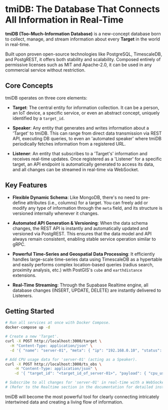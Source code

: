 # tmiDB: The Database That Connects All Information in Real-Time

**tmiDB (Too-Much-Information Database)** is a new-concept database born to collect, manage, and stream information about every **Target** in the world in real-time.

Built upon proven open-source technologies like PostgreSQL, TimescaleDB, and PostgREST, it offers both stability and scalability. Composed entirely of permissive licenses such as MIT and Apache-2.0, it can be used in any commercial service without restriction.

## Core Concepts

tmiDB operates on three core elements:

- **Target**: The central entity for information collection. It can be a person, an IoT device, a specific service, or even an abstract concept, uniquely identified by a `target_id`.

- **Speaker**: Any entity that generates and writes information about a 'Target' to tmiDB. This can range from direct data transmission via REST API, executing DB queries, to even an 'automated speaker' where tmiDB periodically fetches information from a registered URL.

- **Listener**: An entity that subscribes to a 'Target's' information and receives real-time updates. Once registered as a 'Listener' for a specific target, an API endpoint is automatically generated to access its data, and all changes can be streamed in real-time via WebSocket.

## Key Features

- **Flexible Dynamic Schema**: Like MongoDB, there's no need to pre-define attributes (i.e., columns) for a target. You can freely add or modify any type of information through the `meta` field, and its structure is versioned internally whenever it changes.

- **Automated API Generation & Versioning**: When the data schema changes, the REST API is instantly and automatically updated and versioned via PostgREST. This ensures that the data model and API always remain consistent, enabling stable service operation similar to gRPC.

- **Powerful Time-Series and Geospatial Data Processing**: It efficiently handles large-scale time-series data using TimescaleDB as a hypertable and easily performs complex location-based queries (radius search, proximity analysis, etc.) with PostGIS's `cube` and `earthdistance` extensions.

- **Real-Time Streaming**: Through the Supabase Realtime engine, all database changes (INSERT, UPDATE, DELETE) are instantly delivered to Listeners.

## Getting Started

```bash
# Run all services at once with Docker Compose.
docker-compose up -d

# Create a new 'Target'.
curl -X POST http://localhost:3000/target \
  -H "Content-Type: application/json" \
  -d '{ "name": "server-01", "meta": { "ip": "192.168.0.10", "status": "online" } }'

# Add CPU usage data for 'server-01' (acting as a Speaker).
curl -X POST http://localhost:3000/ts_obs \
    -H "Content-Type: application/json" \
    -d '{ "target_id": "<target_id_of_server-01>", "payload": { "cpu_usage": 15.5 } }'

# Subscribe to all changes for 'server-01' in real-time with a WebSocket client (acting as a Listener).
# (Refer to the Realtime section in the documentation for detailed instructions.)
```

tmiDB will become the most powerful tool for clearly connecting intricately intertwined data and creating a living flow of information.
